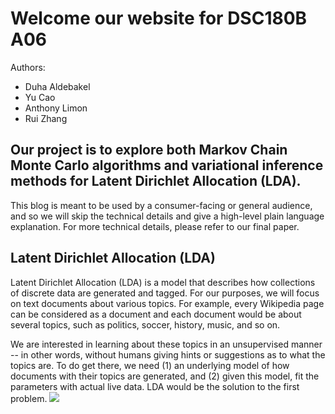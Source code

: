 # Welcome our website for DSC180B A06
Authors:
* Duha Aldebakel
* Yu Cao
* Anthony Limon
* Rui Zhang

## Our project is to explore both Markov Chain Monte Carlo algorithms and variational inference methods for Latent Dirichlet Allocation (LDA). 

This blog is meant to be used by a consumer-facing or general audience, and so we will skip the technical details and give a high-level plain language explanation. For more technical details, please refer to our final paper.

## Latent Dirichlet Allocation (LDA)

Latent Dirichlet Allocation (LDA) is a model that describes how collections of discrete data are generated and tagged. For our purposes, we will focus on text documents about various topics. For example, every Wikipedia page can be considered as a document and each document would be about several topics, such as politics, soccer, history, music, and so on. 

We are interested in learning about these topics in an unsupervised manner -- in other words, without humans giving hints or suggestions as to what the topics are. To do get there, we need (1) an underlying model of how documents with their topics are generated, and (2) given this model, fit the parameters with actual live data. LDA would be the solution to the first problem.
![](https://github.com/a1limon/DSC180B.visual.io/blob/gh-pages/images/lda_graphical_model.png?raw=true)

